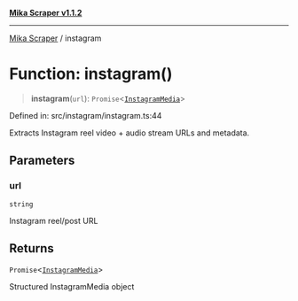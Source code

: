 [**Mika Scraper v1.1.2**](../README.md)

***

[Mika Scraper](../README.md) / instagram

# Function: instagram()

> **instagram**(`url`): `Promise`\<[`InstagramMedia`](../interfaces/InstagramMedia.md)\>

Defined in: src/instagram/instagram.ts:44

Extracts Instagram reel video + audio stream URLs and metadata.

## Parameters

### url

`string`

Instagram reel/post URL

## Returns

`Promise`\<[`InstagramMedia`](../interfaces/InstagramMedia.md)\>

Structured InstagramMedia object

